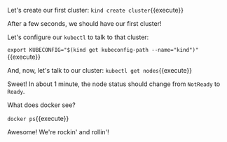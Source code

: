 Let's create our first cluster: `kind create cluster`{{execute}}

After a few seconds, we should have our first cluster!

Let's configure our `kubectl` to talk to that cluster:

`export KUBECONFIG="$(kind get kubeconfig-path --name="kind")"`{{execute}}

And, now, let's talk to our cluster: `kubectl get nodes`{{execute}}

Sweet! In about 1 minute, the node status should change from `NotReady` to `Ready`.

What does docker see?

`docker ps`{{execute}}

Awesome! We're rockin' and rollin'!
